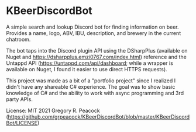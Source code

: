 # KBeerDiscordBot
A simple search and lookup Discord bot for finding information on beer. Provides a name, logo, ABV, IBU, description, and brewery in the current chatroom.

The bot taps into the Discord plugin API using the DSharpPlus (available on Nuget and https://dsharpplus.emzi0767.com/index.html) reference and the Untappd API (https://untappd.com/api/dashboard; while a wrapper is available on Nuget, I found it easier to use direct HTTPS requests).

This project was made as a bit of a "portfolio project" since I realized I didn't have any shareable C# experience. The goal was to show basic knowledge of C# and the ability to work with async programming and 3rd party APIs.

License: MIT 2021 Gregory R. Peacock (https://github.com/grpeacock/KBeerDiscordBot/blob/master/KBeerDiscordBot/LICENSE)
